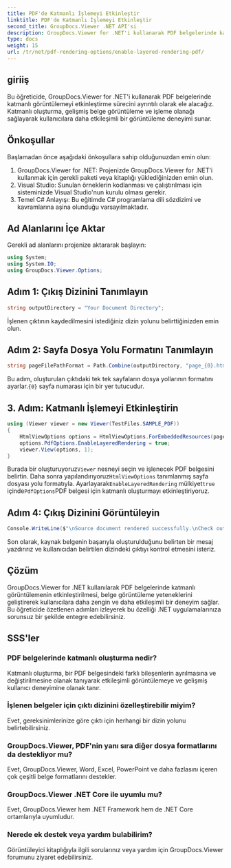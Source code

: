 ```yaml
---
title: PDF'de Katmanlı İşlemeyi Etkinleştir
linktitle: PDF'de Katmanlı İşlemeyi Etkinleştir
second_title: GroupDocs.Viewer .NET API'si
description: GroupDocs.Viewer for .NET'i kullanarak PDF belgelerinde katmanlı oluşturmayı nasıl etkinleştireceğinizi öğrenin. Belge görüntüleme deneyimini zahmetsizce geliştirin.
type: docs
weight: 15
url: /tr/net/pdf-rendering-options/enable-layered-rendering-pdf/
---
```

## giriiş
Bu öğreticide, GroupDocs.Viewer for .NET'i kullanarak PDF belgelerinde katmanlı görüntülemeyi etkinleştirme sürecini ayrıntılı olarak ele alacağız. Katmanlı oluşturma, gelişmiş belge görüntüleme ve işleme olanağı sağlayarak kullanıcılara daha etkileşimli bir görüntüleme deneyimi sunar.
## Önkoşullar
Başlamadan önce aşağıdaki önkoşullara sahip olduğunuzdan emin olun:
1. GroupDocs.Viewer for .NET: Projenizde GroupDocs.Viewer for .NET'i kullanmak için gerekli paketi veya kitaplığı yüklediğinizden emin olun.
2. Visual Studio: Sunulan örneklerin kodlanması ve çalıştırılması için sisteminizde Visual Studio'nun kurulu olması gerekir.
3. Temel C# Anlayışı: Bu eğitimde C# programlama dili sözdizimi ve kavramlarına aşina olunduğu varsayılmaktadır.

## Ad Alanlarını İçe Aktar
Gerekli ad alanlarını projenize aktararak başlayın:
```csharp
using System;
using System.IO;
using GroupDocs.Viewer.Options;
```
## Adım 1: Çıkış Dizinini Tanımlayın
```csharp
string outputDirectory = "Your Document Directory";
```
İşlenen çıktının kaydedilmesini istediğiniz dizin yolunu belirttiğinizden emin olun.
## Adım 2: Sayfa Dosya Yolu Formatını Tanımlayın
```csharp
string pageFilePathFormat = Path.Combine(outputDirectory, "page_{0}.html");
```
 Bu adım, oluşturulan çıktıdaki tek tek sayfaların dosya yollarının formatını ayarlar.`{0}` sayfa numarası için bir yer tutucudur.
## 3. Adım: Katmanlı İşlemeyi Etkinleştirin
```csharp
using (Viewer viewer = new Viewer(TestFiles.SAMPLE_PDF))
{
    HtmlViewOptions options = HtmlViewOptions.ForEmbeddedResources(pageFilePathFormat);
    options.PdfOptions.EnableLayeredRendering = true;
    viewer.View(options, 1);
}
```
 Burada bir oluşturuyoruz`Viewer` nesneyi seçin ve işlenecek PDF belgesini belirtin. Daha sonra yapılandırıyoruz`HtmlViewOptions` tanımlanmış sayfa dosyası yolu formatıyla. Ayarlayarak`EnableLayeredRendering` mülkiyet`true` içinde`PdfOptions`PDF belgesi için katmanlı oluşturmayı etkinleştiriyoruz.
## Adım 4: Çıkış Dizinini Görüntüleyin
```csharp
Console.WriteLine($"\nSource document rendered successfully.\nCheck output in {outputDirectory}.");
```
Son olarak, kaynak belgenin başarıyla oluşturulduğunu belirten bir mesaj yazdırırız ve kullanıcıdan belirtilen dizindeki çıktıyı kontrol etmesini isteriz.

## Çözüm
GroupDocs.Viewer for .NET kullanılarak PDF belgelerinde katmanlı görüntülemenin etkinleştirilmesi, belge görüntüleme yeteneklerini geliştirerek kullanıcılara daha zengin ve daha etkileşimli bir deneyim sağlar. Bu öğreticide özetlenen adımları izleyerek bu özelliği .NET uygulamalarınıza sorunsuz bir şekilde entegre edebilirsiniz.
## SSS'ler
### PDF belgelerinde katmanlı oluşturma nedir?
Katmanlı oluşturma, bir PDF belgesindeki farklı bileşenlerin ayrılmasına ve değiştirilmesine olanak tanıyarak etkileşimli görüntülemeye ve gelişmiş kullanıcı deneyimine olanak tanır.
### İşlenen belgeler için çıktı dizinini özelleştirebilir miyim?
Evet, gereksinimlerinize göre çıktı için herhangi bir dizin yolunu belirtebilirsiniz.
### GroupDocs.Viewer, PDF'nin yanı sıra diğer dosya formatlarını da destekliyor mu?
Evet, GroupDocs.Viewer, Word, Excel, PowerPoint ve daha fazlasını içeren çok çeşitli belge formatlarını destekler.
### GroupDocs.Viewer .NET Core ile uyumlu mu?
Evet, GroupDocs.Viewer hem .NET Framework hem de .NET Core ortamlarıyla uyumludur.
### Nerede ek destek veya yardım bulabilirim?
Görüntüleyici kitaplığıyla ilgili sorularınız veya yardım için GroupDocs.Viewer forumunu ziyaret edebilirsiniz.